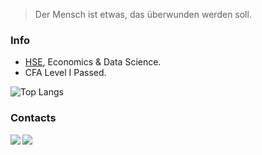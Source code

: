 > Der Mensch ist etwas, das überwunden werden soll.

### Info
* [HSE](https://www.hse.ru/en/), Economics & Data Science. 
* CFA Level I Passed.

![Top Langs](https://github-readme-stats.vercel.app/api/top-langs/?username=khaykingleb&hide=jupyter%20notebook,html&layout=compact&theme=light)

### Contacts
<p align = "left">
  <a href="https://www.linkedin.com/in/khaykingleb">
      <img align="left" src="https://img.icons8.com/color/48/000000/linkedin.svg"/>
  </a>
  <a href="https://www.kaggle.com/glebkhaykin">
      <img align="left" src="https://img.icons8.com/windows/32/4a90e2/kaggle.svg"/>
  </a>
</p> 
